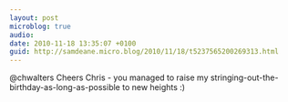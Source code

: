 ```yaml
---
layout: post
microblog: true
audio: 
date: 2010-11-18 13:35:07 +0100
guid: http://samdeane.micro.blog/2010/11/18/t5237565200269313.html
---
```

@chwalters Cheers Chris - you managed to raise my stringing-out-the-birthday-as-long-as-possible to new heights :)
